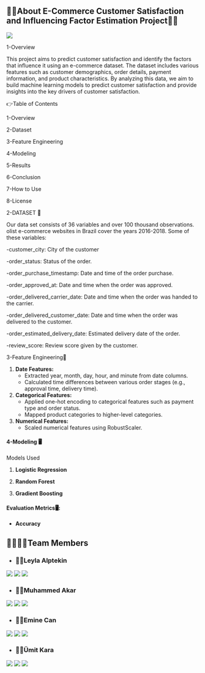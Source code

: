 ## 💆‍♀️About E-Commerce Customer Satisfaction and Influencing Factor Estimation Project💆‍♂️

<a target="_blank" href="https://datasapiens.streamlit.app/"><img src="https://i.pinimg.com/originals/16/f2/73/16f27340e4def8cf891d80e0645b9e4c.png"></img></a>

1-Overview

This project aims to predict customer satisfaction and identify the factors that influence it using an e-commerce dataset. The dataset includes various features such as customer demographics, order details, payment information, and product characteristics. By analyzing this data, we aim to build machine learning models to predict customer satisfaction and provide insights into the key drivers of customer satisfaction.

👉Table of Contents

1-Overview

2-Dataset

3-Feature Engineering

4-Modeling

5-Results

6-Conclusion

7-How to Use

8-License

2-DATASET 📝

Our data set consists of 36 variables and over 100 thousand observations. olist e-commerce websites in Brazil cover the years 2016-2018.
Some of these variables:

-customer_city: City of the customer                                         

-order_status: Status of the order.

-order_purchase_timestamp: Date and time of the order purchase.   

-order_approved_at: Date and time when the order was approved.

-order_delivered_carrier_date: Date and time when the order was handed to the carrier.

-order_delivered_customer_date: Date and time when the order was delivered to the customer.

-order_estimated_delivery_date: Estimated delivery date of the order.

-review_score: Review score given by the customer.

3-Feature Engineering📑

1. **Date Features:**
   - Extracted year, month, day, hour, and minute from date columns.
   - Calculated time differences between various order stages (e.g., approval time, delivery time).
2. **Categorical Features:**
   - Applied one-hot encoding to categorical features such as payment type and order status.
   - Mapped product categories to higher-level categories.
3. **Numerical Features:**
   - Scaled numerical features using RobustScaler.
     
#### 4-Modeling 🖥️
Models Used
1. **Logistic Regression**
  

2. **Random Forest**

3. **Gradient Boosting**

#### Evaluation Metrics🖥️:

- **Accuracy**
   


















































## 👨‍👩‍👧‍👦Team Members 


- ### 🙋‍♀️Leyla Alptekin

<a target="_blank" href="https://www.linkedin.com/in/leylaalptekin/"><img src="https://img.shields.io/badge/-LinkedIn-0077B5?style=for-the-badge&logo=Linkedin&logoColor=white"></img></a>
<a target="_blank" href="https://www.kaggle.com/leylaalptekn"><img src="https://img.shields.io/badge/Kaggle-035a7d?style=for-the-badge&logo=kaggle&logoColor=white"></img></a>
<a target="_blank" href="https://medium.com/@leylaalptekin"><img src="https://img.shields.io/badge/Medium-12100E?style=for-the-badge&logo=medium&logoColor=white"></img></a>


- ### 🙋‍♂️Muhammed Akar

<a target="_blank" href="https://www.linkedin.com/in/muhammedakar/"><img src="https://img.shields.io/badge/-LinkedIn-0077B5?style=for-the-badge&logo=Linkedin&logoColor=white"></img></a>
<a target="_blank" href="https://www.kaggle.com/muhammedakar"><img src="https://img.shields.io/badge/Kaggle-035a7d?style=for-the-badge&logo=kaggle&logoColor=white"></img></a>
<a target="_blank" href="https://medium.com/@mr.akar05"><img src="https://img.shields.io/badge/Medium-12100E?style=for-the-badge&logo=medium&logoColor=white"></img></a>

- ### 🙋‍♀️Emine Can

<a target="_blank" href=""><img src="https://img.shields.io/badge/-LinkedIn-0077B5?style=for-the-badge&logo=Linkedin&logoColor=white"></img></a>
<a target="_blank" href="https://www.kaggle.com/eminecan"><img src="https://img.shields.io/badge/Kaggle-035a7d?style=for-the-badge&logo=kaggle&logoColor=white"></img></a>
<a target="_blank" href="https://medium.com/@eminecan570"><img src="https://img.shields.io/badge/Medium-12100E?style=for-the-badge&logo=medium&logoColor=white"></img></a>

- ### 🙋‍♂️Ümit Kara

<a target="_blank" href=""><img src="https://img.shields.io/badge/-LinkedIn-0077B5?style=for-the-badge&logo=Linkedin&logoColor=white"></img></a>
<a target="_blank" href="https://www.kaggle.com/umitdkara"><img src="https://img.shields.io/badge/Kaggle-035a7d?style=for-the-badge&logo=kaggle&logoColor=white"></img></a>
<a target="_blank" href="https://medium.com/@umitkara1"><img src="https://img.shields.io/badge/Medium-12100E?style=for-the-badge&logo=medium&logoColor=white"></img></a>
